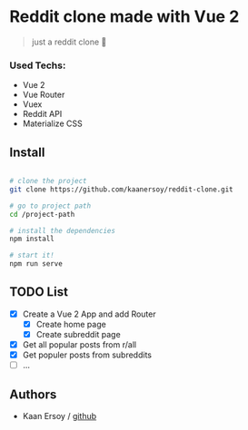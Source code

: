 # Reddit clone made with Vue 2

> just a reddit clone 🐶

### Used Techs:

- Vue 2
- Vue Router
- Vuex
- Reddit API
- Materialize CSS

## Install

```bash

# clone the project
git clone https://github.com/kaanersoy/reddit-clone.git

# go to project path
cd /project-path

# install the dependencies
npm install

# start it!
npm run serve

```

## TODO List

- [x] Create a Vue 2 App and add Router
  - [x] Create home page
  - [x] Create subreddit page
- [x] Get all popular posts from r/all
- [x] Get populer posts from subreddits
- [ ] ...

## Authors

- Kaan Ersoy / [github](https://github.com/kaanersoy)
